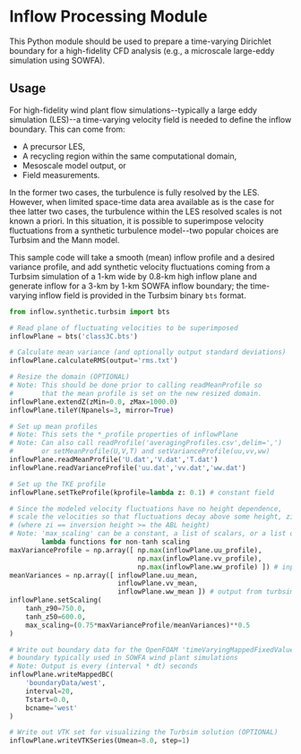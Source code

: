 Inflow Processing Module
========================

This Python module should be used to prepare a time-varying Dirichlet boundary
for a high-fidelity CFD analysis (e.g., a microscale large-eddy simulation using
SOWFA). 


Usage
-----

For high-fidelity wind plant flow simulations--typically a large eddy simulation
(LES)--a time-varying velocity field is needed to define the inflow boundary.
This can come from:

* A precursor LES,
* A recycling region within the same computational domain,
* Mesoscale model output, or
* Field measurements.

In the former two cases, the turbulence is fully resolved by the LES. However,
when limited space-time data area available as is the case for thee latter two
cases, the turbulence within the LES resolved scales is not known a priori. In
this situation, it is possible to superimpose velocity fluctuations from a
synthetic turbulence model--two popular choices are Turbsim and the Mann model. 

This sample code will take a smooth (mean) inflow profile and a desired 
variance profile, and add synthetic velocity fluctuations coming from a Turbsim
simulation of a 1-km wide by 0.8-km high inflow plane and generate inflow for a
3-km by 1-km SOWFA inflow boundary; the time-varying inflow field is provided
in the Turbsim binary `bts` format.

```python
from inflow.synthetic.turbsim import bts

# Read plane of fluctuating velocities to be superimposed
inflowPlane = bts('class3C.bts')

# Calculate mean variance (and optionally output standard deviations)
inflowPlane.calculateRMS(output='rms.txt')

# Resize the domain (OPTIONAL)
# Note: This should be done prior to calling readMeanProfile so
#       that the mean profile is set on the new resized domain.
inflowPlane.extendZ(zMin=0.0, zMax=1000.0)
inflowPlane.tileY(Npanels=3, mirror=True)

# Set up mean profiles
# Note: This sets the *_profile properties of inflowPlane 
# Note: Can also call readProfile('averagingProfiles.csv',delim=',')
#       or setMeanProfile(U,V,T) and setVarianceProfile(uu,vv,ww)
inflowPlane.readMeanProfile('U.dat','V.dat','T.dat')
inflowPlane.readVarianceProfile('uu.dat','vv.dat','ww.dat')

# Set up the TKE profile
inflowPlane.setTkeProfile(kprofile=lambda z: 0.1) # constant field

# Since the modeled velocity fluctuations have no height dependence,
# scale the velocities so that fluctuations decay above some height, zi
# (where zi == inversion height >= the ABL height)
# Note: 'max_scaling' can be a constant, a list of scalars, or a list of
        lambda functions for non-tanh scaling
maxVarianceProfile = np.array([ np.max(inflowPlane.uu_profile),
                                np.max(inflowPlane.vv_profile),
                                np.max(inflowPlane.ww_profile) ]) # input
meanVariances = np.array([ inflowPlane.uu_mean,
                           inflowPlane.vv_mean,
                           inflowPlane.ww_mean ]) # output from turbsim
inflowPlane.setScaling(
    tanh_z90=750.0,
    tanh_z50=600.0,
    max_scaling=(0.75*maxVarianceProfile/meanVariances)**0.5
)

# Write out boundary data for the OpenFOAM 'timeVaryingMappedFixedValue'
# boundary typically used in SOWFA wind plant simulations
# Note: Output is every (interval * dt) seconds 
inflowPlane.writeMappedBC(
    'boundaryData/west',
    interval=20,
    Tstart=0.0,
    bcname='west'
)

# Write out VTK set for visualizing the Turbsim solution (OPTIONAL)
inflowPlane.writeVTKSeries(Umean=8.0, step=1)
```

